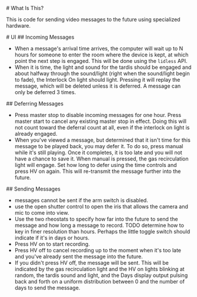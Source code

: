 <A name="toc1-0" title="What Is This?" />
# What Is This?

This is code for sending video messages to the future using specialized hardware.

<A name="toc1-5" title="UI" />
# UI

<A name="toc2-8" title="Incoming Messages" />
## Incoming Messages

* When a message's arrival time arrives, the computer will wait up to N hours for someone to enter the room where the device is kept, at which point the next step is engaged.  This will be done using the `lidless` API.
* When it is time, the light and sound for the tardis should be engaged and about halfway through the sound/light (right when the sound/light begin to fade), the Interlock On light should light.  Pressing it will replay the message, which will be deleted unless it is deferred.  A message can only be deferred 3 times.

<A name="toc2-14" title="Deferring Messages" />
## Deferring Messages

* Press master stop to disable incoming messages for one hour.  Press master start to cancel any existing master stop in effect.  Doing this will not count toward the deferral count at all, even if the interlock on light is already engaged.
* When you've viewed a message, but determined that it isn't time for this message to be played back, you may defer it.  To do so, press manual while it's still playing. Once it completes, it is too late and you will not have a chance to save it.  When manual is pressed, the gas recirculation light will engage.  Set how long to defer using the time controls and press HV on again.  This will re-transmit the message further into the future.

<A name="toc2-20" title="Sending Messages" />
## Sending Messages

* messages cannot be sent if the arm switch is disabled.
* use the open shutter control to open the iris that allows the camera and mic to come into view.
* Use the two rheostats to specify how far into the future to send the message and how long a message to record.  TODO determine how to key in finer resolution than hours.  Perhaps the little toggle switch should indicate if it's in days or hours.
* Press HV on to start recording.
* Press HV off to cancel recording up to the moment when it's too late and you've already sent the message into the future.
* If you didn't press HV off, the message will be sent.  This will be indicated by the gas recirculation light and the HV on lights blinking at random, the tardis sound and light, and the Days display output pulsing back and forth on a uniform distribution between 0 and the number of days to send the message.

